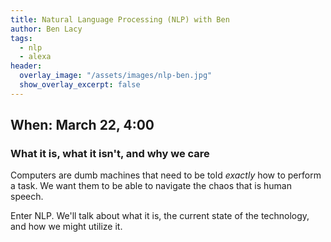 ```yaml
---
title: Natural Language Processing (NLP) with Ben
author: Ben Lacy
tags:
  - nlp
  - alexa
header:
  overlay_image: "/assets/images/nlp-ben.jpg"
  show_overlay_excerpt: false
---
```


## When: March 22, 4:00

### What it is, what it isn't, and why we care

Computers are dumb machines that need to be told *exactly* how to perform a task. We want them to be able to navigate the chaos that is human speech.

Enter NLP. We'll talk about what it is, the current state of the technology, and how we might utilize it.